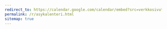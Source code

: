 ```yaml
---
redirect_to: https://calendar.google.com/calendar/embed?src=verkkosivut.asy%40gmail.com
permalink: /r/asykalenteri.html
sitemap: true
---
```

